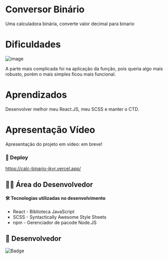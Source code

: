 # Conversor Binário
Uma calculadora binária, converte valor decimal para binario

# Dificuldades

![image](https://user-images.githubusercontent.com/118136902/212493531-b691704b-476c-4aa8-b178-b1b3e64d054f.png)

A parte mais complicada foi na aplicação da função, pois queria algo mais robusto, porém o mais simples ficou mais funcional.

# Aprendizados
Desenvolver melhor meu React.JS, meu SCSS e manter o CTD.

# Apresentação Vídeo

Apresentação do projeto em vídeo: em breve!

### 🚀 Deploy

https://calc-binario-ikyr.vercel.app/

## 👨‍💻 Área do Desenvolvedor

#### 🛠️ Tecnologias utilizadas no desenvolvimento

* React - Biblioteca JavaScript
* SCSS - Syntactically Awesome Style Sheets
* npm - Gerenciador de pacode Node.JS

## 🙋 Desenvolvedor

![Badge](https://img.shields.io/badge/Desenvolvedor-MarcosCast-%237159c1?style=for-the-badge&logo=ghost)
